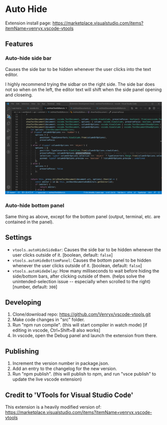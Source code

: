 # Auto Hide

Extension install page: <https://marketplace.visualstudio.com/items?itemName=venryx.vscode-vtools>

## Features

### Auto-hide side bar
Causes the side bar to be hidden whenever the user clicks into the text editor.


I highly recommend trying the sidbar on the right side.  The side bar does not so when on the left, the editor text will shift when the side panel opening and closeing.

![Auto-hide side bar](Images/Features/AutoHideSideBar.gif)

### Auto-hide bottom panel
Same thing as above, except for the bottom panel (output, terminal, etc. are contained in the panel).

## Settings

* `vtools.autoHideSideBar`: Causes the side bar to be hidden whenever the user clicks outside of it. [boolean, default: `false`]
* `vtools.autoHideBottomPanel`: Causes the bottom panel to be hidden whenever the user clicks outside of it. [boolean, default: `false`]
* `vtools.autoHideDelay`: How many milliseconds to wait before hiding the side/bottom bars, after clicking outside of them. (helps solve the unintended-selection issue -- especially when scrolled to the right) [number, default: `300`]

## Developing

1) Clone/download repo: https://github.com/Venryx/vscode-vtools.git
2) Make code changes in "src" folder.
3) Run "npm run compile". (this will start compiler in watch mode) [if editing in vscode, Ctrl+Shift+B also works]
4) In vscode, open the Debug panel and launch the extension from there.

## Publishing

1) Increment the version number in package.json.
2) Add an entry to the changelog for the new version.
3) Run "npm publish". (this will publish to npm, and run "vsce publish" to update the live vscode extension)

## Credit to 'VTools for Visual Studio Code'

This extension is a heavily modified version of:
<https://marketplace.visualstudio.com/items?itemName=venryx.vscode-vtools>